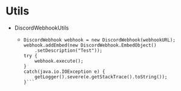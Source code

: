 # Utils
- DiscordWebhookUtils
  - ```	public String webhookURL = "Webhook URL";
	DiscordWebhook webhook = new DiscordWebhook(webhookURL);
	webhook.addEmbed(new DiscordWebhook.EmbedObject()
		.setDescription("Test"));
	try {
		webhook.execute();
	}
	catch(java.io.IOException e) {
		getLogger().severe(e.getStackTrace().toString());
	}```
